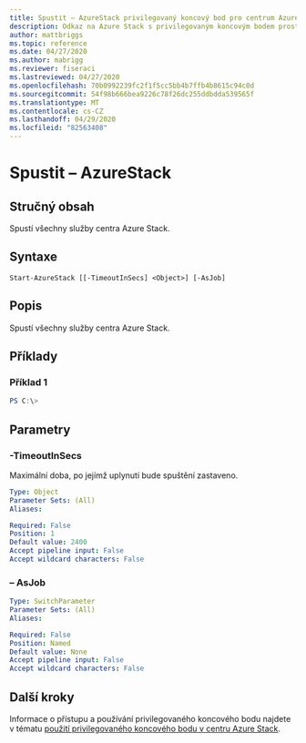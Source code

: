 ```yaml
---
title: Spustit – AzureStack privilegovaný koncový bod pro centrum Azure Stack
description: Odkaz na Azure Stack s privilegovaným koncovým bodem prostředí PowerShell – Start-AzureStack
author: mattbriggs
ms.topic: reference
ms.date: 04/27/2020
ms.author: mabrigg
ms.reviewer: fiseraci
ms.lastreviewed: 04/27/2020
ms.openlocfilehash: 70b0992239fc2f1f5cc5bb4b7ffb4b8615c94c0d
ms.sourcegitcommit: 54f98b666bea9226c78f26dc255ddbdda539565f
ms.translationtype: MT
ms.contentlocale: cs-CZ
ms.lasthandoff: 04/29/2020
ms.locfileid: "82563408"
---
```

# <a name="start-azurestack"></a>Spustit – AzureStack

## <a name="synopsis"></a>Stručný obsah
Spustí všechny služby centra Azure Stack.

## <a name="syntax"></a>Syntaxe

```
Start-AzureStack [[-TimeoutInSecs] <Object>] [-AsJob]
```

## <a name="description"></a>Popis
Spustí všechny služby centra Azure Stack.

## <a name="examples"></a>Příklady

### <a name="example-1"></a>Příklad 1
```powershell
PS C:\> 
```



## <a name="parameters"></a>Parametry

### <a name="-timeoutinsecs"></a>-TimeoutInSecs
Maximální doba, po jejímž uplynutí bude spuštění zastaveno.

```yaml
Type: Object
Parameter Sets: (All)
Aliases:

Required: False
Position: 1
Default value: 2400
Accept pipeline input: False
Accept wildcard characters: False
```

### <a name="-asjob"></a>– AsJob


```yaml
Type: SwitchParameter
Parameter Sets: (All)
Aliases:

Required: False
Position: Named
Default value: None
Accept pipeline input: False
Accept wildcard characters: False
```

## <a name="next-steps"></a>Další kroky

Informace o přístupu a používání privilegovaného koncového bodu najdete v tématu [použití privilegovaného koncového bodu v centru Azure Stack](https://docs.microsoft.com/azure-stack/operator/azure-stack-privileged-endpoint).